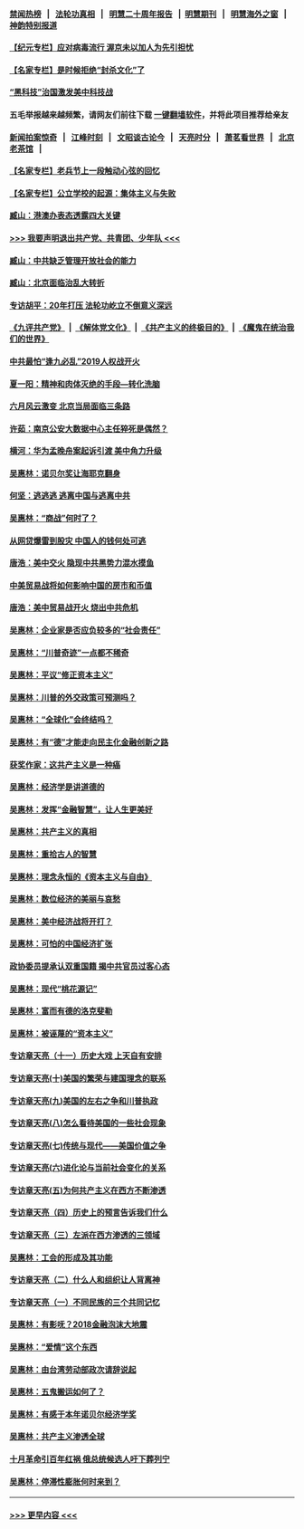 #### [禁闻热榜](热点新闻.md?=0)  &nbsp;&nbsp;|&nbsp;&nbsp; [法轮功真相](https://github.com/gfw-breaker/truth/blob/master/README.md?=0) &nbsp;&nbsp;|&nbsp;&nbsp; [明慧二十周年报告](https://github.com/gfw-breaker/mh-reports/blob/master/README.md?=0) &nbsp;&nbsp;|&nbsp;&nbsp;[明慧期刊](https://github.com/gfw-breaker/mh-qikan) &nbsp;&nbsp;|&nbsp;&nbsp; [明慧海外之窗](https://github.com/gfw-breaker/mh-news/blob/master/README.md?=0) &nbsp;&nbsp;|&nbsp;&nbsp; [神韵特别报道](https://github.com/gfw-breaker/mh-news/blob/master/shenyun.md?=0)
#### [【纪元专栏】应对病毒流行 渥京未以加人为先引担忧](../pages/nsc423/n11875714.md?t=02260602) 
#### [【名家专栏】是时候拒绝“封杀文化”了](../pages/nsc423/n11814093.md?t=02260602) 
#### [“黑科技”治国激发美中科技战](../pages/nsc423/n11638056.md?t=02260602) 
#### 五毛举报越来越频繁，请网友们前往下载 [一键翻墙软件](https://github.com/gfw-breaker/ssr-accounts)，并将此项目推荐给亲友
#### [新闻拍案惊奇](https://github.com/gfw-breaker/banned-news/blob/master/pages/link4.md) &nbsp;&nbsp;|&nbsp;&nbsp; [江峰时刻](https://github.com/gfw-breaker/banned-news/blob/master/pages/link4.md) &nbsp;&nbsp;|&nbsp;&nbsp; [文昭谈古论今](https://github.com/gfw-breaker/banned-news/blob/master/pages/link4.md) &nbsp;&nbsp;|&nbsp;&nbsp; [天亮时分](https://github.com/gfw-breaker/banned-news/blob/master/pages/link4.md) &nbsp;&nbsp;|&nbsp;&nbsp; [萧茗看世界](https://github.com/gfw-breaker/banned-news/blob/master/pages/link4.md) &nbsp;&nbsp;|&nbsp;&nbsp; [北京老茶馆](https://github.com/gfw-breaker/banned-news/blob/master/pages/link4.md) &nbsp;&nbsp;|&nbsp;&nbsp; 
#### [【名家专栏】老兵节上一段触动心弦的回忆](../pages/nsc423/n11646016.md?t=02260602) 
#### [【名家专栏】公立学校的起源：集体主义与失败](../pages/nsc423/n11601833.md?t=02260602) 
#### [臧山：港澳办表态透露四大关键](../pages/nsc423/n11421628.md?t=02260602) 
#### [>>> 我要声明退出共产党、共青团、少年队 <<<](https://github.com/begood0513/goodnews/blob/master/quit/letter.md) 
#### [臧山：中共缺乏管理开放社会的能力](../pages/nsc423/n11407457.md?t=02260602) 
#### [臧山：北京面临治乱大转折](../pages/nsc423/n11406895.md?t=02260602) 
#### [专访胡平：20年打压 法轮功屹立不倒意义深远](../pages/nsc423/n11398800.md?t=02260602) 
#### [《九评共产党》](https://github.com/begood0513/9ping.md/blob/master/README.md) &nbsp;|&nbsp; [《解体党文化》](../../../../jtdwh.md/blob/master/README.md)  &nbsp;|&nbsp; [《共产主义的终极目的》](../../../../gczydzjmd.md/blob/master/README.md) &nbsp;|&nbsp; [《魔鬼在统治我们的世界》](../../../../mgztzwmdsj.md/blob/master/README.md) 
#### [中共最怕“逢九必乱”2019人权战开火](../pages/nsc423/n11385248.md?t=02260602) 
#### [夏一阳：精神和肉体灭绝的手段—转化洗脑](../pages/nsc423/n11368250.md?t=02260602) 
#### [六月风云激变 北京当局面临三条路](../pages/nsc423/n11313668.md?t=02260602) 
#### [许茹：南京公安大数据中心主任猝死是偶然？](../pages/nsc423/n11064744.md?t=02260602) 
#### [横河：华为孟晚舟案起诉引渡 美中角力升级](../pages/nsc423/n11027230.md?t=02260602) 
#### [吴惠林：诺贝尔奖让海耶克翻身](../pages/nsc423/n10890049.md?t=02260602) 
#### [何坚：逃逃逃 逃离中国与逃离中共](../pages/nsc423/n10592891.md?t=02260602) 
#### [吴惠林：“商战”何时了？](../pages/nsc423/n10573558.md?t=02260602) 
#### [从网贷爆雷到股灾 中国人的钱何处可逃](../pages/nsc423/n10572800.md?t=02260602) 
#### [唐浩：美中交火 隐现中共黑势力混水摸鱼](../pages/nsc423/n10544040.md?t=02260602) 
#### [中美贸易战将如何影响中国的房市和币值](../pages/nsc423/n10543697.md?t=02260602) 
#### [唐浩：美中贸易战开火 烧出中共危机](../pages/nsc423/n10540126.md?t=02260602) 
#### [吴惠林：企业家是否应负较多的“社会责任”](../pages/nsc423/n10535022.md?t=02260602) 
#### [吴惠林：“川普奇迹”一点都不稀奇](../pages/nsc423/n10512808.md?t=02260602) 
#### [吴惠林：平议“修正资本主义”](../pages/nsc423/n10495724.md?t=02260602) 
#### [吴惠林：川普的外交政策可预测吗？](../pages/nsc423/n10462387.md?t=02260602) 
#### [吴惠林：“全球化”会终结吗？](../pages/nsc423/n10452838.md?t=02260602) 
#### [吴惠林：有“德”才能走向民主化金融创新之路](../pages/nsc423/n10432292.md?t=02260602) 
#### [获奖作家：这共产主义是一种癌](../pages/nsc423/n10431541.md?t=02260602) 
#### [吴惠林：经济学是讲道德的](../pages/nsc423/n10398014.md?t=02260602) 
#### [吴惠林：发挥“金融智慧”，让人生更美好](../pages/nsc423/n10375019.md?t=02260602) 
#### [吴惠林：共产主义的真相](../pages/nsc423/n10351394.md?t=02260602) 
#### [吴惠林：重拾古人的智慧](../pages/nsc423/n10337691.md?t=02260602) 
#### [吴惠林：理念永恒的《资本主义与自由》](../pages/nsc423/n10316274.md?t=02260602) 
#### [吴惠林：数位经济的美丽与哀愁](../pages/nsc423/n10292946.md?t=02260602) 
#### [吴惠林：美中经济战将开打？](../pages/nsc423/n10258825.md?t=02260602) 
#### [吴惠林：可怕的中国经济扩张](../pages/nsc423/n10219147.md?t=02260602) 
#### [政协委员提承认双重国籍 揭中共官员过客心态](../pages/nsc423/n10208809.md?t=02260602) 
#### [吴惠林：现代“桃花源记”](../pages/nsc423/n10185234.md?t=02260602) 
#### [吴惠林：富而有德的洛克斐勒](../pages/nsc423/n10142264.md?t=02260602) 
#### [吴惠林：被诬蔑的“资本主义”](../pages/nsc423/n10124816.md?t=02260602) 
#### [专访章天亮（十一）历史大戏 上天自有安排](../pages/nsc423/n10094905.md?t=02260602) 
#### [专访章天亮(十)美国的繁荣与建国理念的联系](../pages/nsc423/n10094899.md?t=02260602) 
#### [专访章天亮(九)美国的左右之争和川普执政](../pages/nsc423/n10094889.md?t=02260602) 
#### [专访章天亮(八)怎么看待美国的一些社会现象](../pages/nsc423/n10094857.md?t=02260602) 
#### [专访章天亮(七)传统与现代——美国价值之争](../pages/nsc423/n10093140.md?t=02260602) 
#### [专访章天亮(六)进化论与当前社会变化的关系](../pages/nsc423/n10092036.md?t=02260602) 
#### [专访章天亮(五)为何共产主义在西方不断渗透](../pages/nsc423/n10083620.md?t=02260602) 
#### [专访章天亮（四）历史上的预言告诉我们什么](../pages/nsc423/n10083606.md?t=02260602) 
#### [专访章天亮（三）左派在西方渗透的三领域](../pages/nsc423/n10081115.md?t=02260602) 
#### [吴惠林：工会的形成及其功能](../pages/nsc423/n10080633.md?t=02260602) 
#### [专访章天亮（二）什么人和组织让人背离神](../pages/nsc423/n10076637.md?t=02260602) 
#### [专访章天亮（一）不同民族的三个共同记忆](../pages/nsc423/n10074188.md?t=02260602) 
#### [吴惠林：有影呒？2018金融泡沫大地震](../pages/nsc423/n10040534.md?t=02260602) 
#### [吴惠林：“爱情”这个东西](../pages/nsc423/n10019423.md?t=02260602) 
#### [吴惠林：由台湾劳动部政次请辞说起](../pages/nsc423/n9979679.md?t=02260602) 
#### [吴惠林：五鬼搬运如何了？](../pages/nsc423/n9925338.md?t=02260602) 
#### [吴惠林：有感于本年诺贝尔经济学奖](../pages/nsc423/n9871883.md?t=02260602) 
#### [吴惠林：共产主义渗透全球](../pages/nsc423/n9812748.md?t=02260602) 
#### [十月革命引百年红祸 俄总统候选人吁下葬列宁](../pages/nsc423/n9810182.md?t=02260602) 
#### [吴惠林：停滞性膨胀何时来到？](../pages/nsc423/n9764136.md?t=02260602) 

----
#### [ >>> 更早内容 <<< ](../indexes/nsc423-earlier.md)
